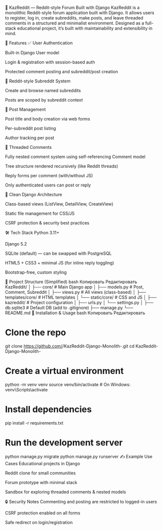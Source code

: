 🧠 KazReddit — Reddit-style Forum Built with Django
KazReddit is a monolithic Reddit-style forum application built with Django. It allows users to register, log in, create subreddits, make posts, and leave threaded comments in a structured and minimalist environment. Designed as a full-stack educational project, it’s built with maintainability and extensibility in mind.

🚀 Features
✅ User Authentication

Built-in Django User model

Login & registration with session-based auth

Protected comment posting and subreddit/post creation

🧵 Reddit-style Subreddit System

Create and browse named subreddits

Posts are scoped by subreddit context

📝 Post Management

Post title and body creation via web forms

Per-subreddit post listing

Author tracking per post

💬 Threaded Comments

Fully nested comment system using self-referencing Comment model

Tree structure rendered recursively (like Reddit threads)

Reply forms per comment (with/without JS)

Only authenticated users can post or reply

🧹 Clean Django Architecture

Class-based views (ListView, DetailView, CreateView)

Static file management for CSS/JS

CSRF protection & security best practices

🛠 Tech Stack
Python 3.11+

Django 5.2

SQLite (default) — can be swapped with PostgreSQL

HTML5 + CSS3 + minimal JS (for inline reply toggling)

Bootstrap-free, custom styling

📂 Project Structure (Simplified)
bash
Копировать
Редактировать
KazReddit/
│
├── core/                    # Main Django app
│   ├── models.py            # Post, Comment, Subreddit
│   ├── views.py             # All views (class-based)
│   ├── templates/core/      # HTML templates
│   └── static/core/         # CSS and JS
│
├── kazreddit/              # Project configuration
│   ├── urls.py
│   └── settings.py
│
├── db.sqlite3              # Default DB (add to .gitignore)
├── manage.py
└── README.md
🧪 Installation & Usage
bash
Копировать
Редактировать
# Clone the repo
git clone https://github.com/<your-username>/KazReddit-Django-Monolith-.git
cd KazReddit-Django-Monolith-

# Create a virtual environment
python -m venv venv
source venv/bin/activate    # On Windows: venv\Scripts\activate

# Install dependencies
pip install -r requirements.txt

# Run the development server
python manage.py migrate
python manage.py runserver
✍️ Example Use Cases
Educational projects in Django

Reddit clone for small communities

Forum prototype with minimal stack

Sandbox for exploring threaded comments & nested models

🔒 Security Notes
Commenting and posting are restricted to logged-in users

CSRF protection enabled on all forms

Safe redirect on login/registration
